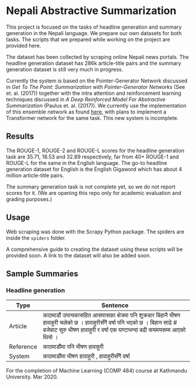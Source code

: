 # Nepali Abstractive Summarization

This project is focused on the tasks of headline generation and summary generation in the Nepali language. We prepare our own datasets for both tasks. The scripts that we prepared while working on the project are provided here.

The dataset has been collected by scraping online Nepali news portals. The headline generation dataset has 286k article-title pairs and the summary generation dataset is still very much in progress.

Currently the system is based on the Pointer-Generator Network discussed in _Get To The Point: Summarization with Pointer-Generator Networks_ (See et. al. (2017)) together with the intra attention and reinforcement learning techniques discussed in _A Deep Reinforced Model For Abstractive Summarization_ (Paulus et. al. (2017)). We currently use the implementation of this ensemble network as found [here](https://github.com/rohithreddy024/Text-Summarizer-Pytorch), with plans to implement a Transformer network for the same task. This new system is incomplete.

## Results

The ROUGE-1, ROUGE-2 and ROUGE-L scores for the headline generation task are 35.71, 18.53 and 32.89 respectively, far from 40+ ROUGE-1 and ROUGE-L for the same in the English language. The go-to headline generation dataset for English is the English Gigaword which has about 4 million article-title pairs.

The summary generation task is not complete yet, so we do not report scores for it. (We are opening this repo only for academic evaluation and grading purposes.)

## Usage
Web scraping was done with the Scrapy Python package. The spiders are inside the `spiders` folder.

A comprehensive guide to creating the dataset using these scripts will be provided soon. A link to the dataset will also be added soon.

## Sample Summaries

### Headline generation
| Type | Sentence |
|---|---|
| Article  | काठमाडौं उपत्यकासहित आसपासका क्षेत्रमा पनि शुक्रबार बिहानै भीषण हावाहुरी चलेको छ । हावाहुरीसँगै वर्षा पनि भएको छ । बिहान साढे # बजेबाट सुरु भीषण हावाहुरी र वर्षा एक घण्टाभन्दा बढी सयमयसम्म आएको थियो । |
| Reference  | काठमाडौंमा पनि भीषण हावाहुरी |
| System  | काठमाडौंमा भीषण हावाहुरी , हावाहुरीसँगै वर्षा |

For the completion of Machine Learning (COMP 484) course at Kathmandu University. Mar 2020.